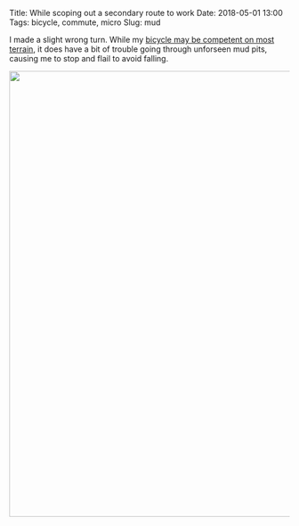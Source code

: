 Title: While scoping out a secondary route to work
Date: 2018-05-01 13:00
Tags: bicycle, commute, micro
Slug: mud

I made a slight wrong turn. While my [bicycle may be competent on most terrain](/2015/08/05/semi-skim), it does have a bit of trouble going through unforseen mud pits, causing me to stop and flail to avoid falling.

<img src="/images/2018-05-01 mud.jpg" width="800px" class="align-center" />
